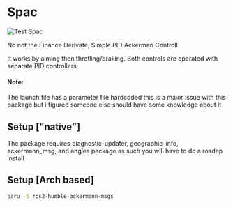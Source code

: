 # Spac 
![Test Spac](https://github.com/FSLART/Spac/actions/workflows/test_wf.yaml/badge.svg)

No not the Finance Derivate, Simple PID Ackerman Controll

It works by aiming then throtling/braking.  Both controls are operated with separate PID controllers

#### Note:

The launch file has a parameter file hardcoded this is a major issue with this package but i figured someone else should have some knowledge about it

## Setup ["native"]

The package requires diagnostic-updater, geographic_info, ackermann_msg, and angles package as such you will have to do a rosdep install

## Setup [Arch based]

```bash
paru -S ros2-humble-ackermann-msgs
```
